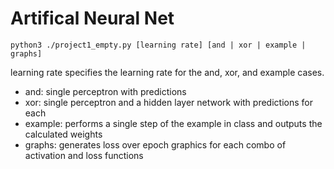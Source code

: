 # Artifical Neural Net

`python3 ./project1_empty.py [learning rate] [and | xor | example | graphs]`

learning rate specifies the learning rate for the and, xor, and example cases.

- and: single perceptron with predictions
- xor: single perceptron and a hidden layer network with predictions for each
- example: performs a single step of the example in class and outputs the calculated weights
- graphs: generates loss over epoch graphics for each combo of activation and loss functions
